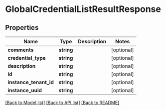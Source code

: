 # GlobalCredentialListResultResponse

## Properties
Name | Type | Description | Notes
------------ | ------------- | ------------- | -------------
**comments** | **string** |  | [optional] 
**credential_type** | **string** |  | [optional] 
**description** | **string** |  | [optional] 
**id** | **string** |  | [optional] 
**instance_tenant_id** | **string** |  | [optional] 
**instance_uuid** | **string** |  | [optional] 

[[Back to Model list]](../README.md#documentation-for-models) [[Back to API list]](../README.md#documentation-for-api-endpoints) [[Back to README]](../README.md)


